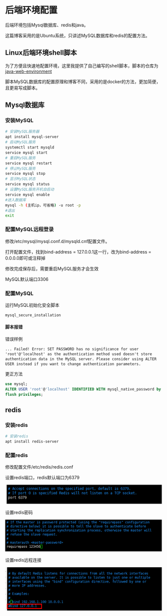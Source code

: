 # 后端环境配置

后端环境包括Mysql数据库、redis和java。

这篇博客采用的是Ubuntu系统，只讲述MySQL数据库和redis的配置方法。

## Linux后端环境shell脚本

为了方便且快速地配置环境，这里我提供了自己编写的shell脚本，脚本的仓库为[java-web-environment](https://gitee.com/wliafe/java-web-environment.git)

脚本MySQL数据库的配置原理和博客不同，采用的是docker的方法，更加简便，且更易写成脚本。

## Mysql数据库

### 安装MySQL

```bash
# 安装MySQL服务器
apt install mysql-server
# 启动MySQL服务
systemctl start mysqld 
service mysql start
# 重启MySQL服务
service mysql restart
# 停止MySQL服务
service mysql stop
# 显示MySQL状态
service mysql status
# 设置MySQL服务开机自启动
service mysql enable
#进入数据库
mysql -h (主机ip，可省略) -u root -p 
#退出
exit
```

### 配置MySQL远程登录

修改/etc/mysql/mysql.conf.d/mysqld.cnf配置文件。

打开配置文件，找到bind-address = 127.0.0.1这一行，改为bind-address = 0.0.0.0即可或注释掉

修改完成保存后，需要重启MySQL服务才会生效

MySQL默认端口3306

### 配置MySQL

运行MySQL初始化安全脚本

```bash
mysql_secure_installation
```

#### 脚本报错

错误样例

```text
... Failed! Error: SET PASSWORD has no significance for user 'root'@'localhost' as the authentication method used doesn't store authentication data in the MySQL server. Please consider using ALTER USER instead if you want to change authentication parameters.
```

更正方法

```sql
use mysql;
ALTER USER 'root'@'localhost' IDENTIFIED WITH mysql_native_password by 'Mysql.123';
flush privileges;
```

## redis

### 安装redis

```bash
# 安装redis
apt install redis-server
```

### 配置redis

修改配置文件/etc/redis/redis.conf

设置redis端口，redis默认端口为6379

![redis端口](1.png)

设置redis密码

![redis密码](2.png)

设置redis远程连接

![redis远程连接](3.png)
